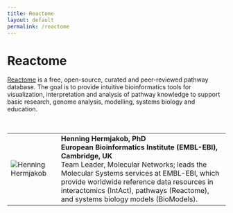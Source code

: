 ```yaml
---
title: Reactome
layout: default
permalink: /reactome
---
```


# Reactome

[Reactome](https://reactome.org/) is a free, open-source, curated and peer-reviewed pathway database. The goal is to provide intuitive bioinformatics tools for visualization, interpretation and analysis of pathway knowledge to support basic research, genome analysis, modelling, systems biology and education.  

<br>

<table>
<tr>
<td style="width: 100px;"><img src="../images/team/HenningHermjakob.jpg" alt="Henning Hermjakob" /></td>
<td><strong>Henning Hermjakob, PhD</strong><br />
<strong>European Bioinformatics Institute (EMBL-EBI), Cambridge, UK</strong><br />
Team Leader, Molecular Networks; leads the Molecular Systems services at EMBL-EBI, which provide worldwide reference data resources in interactomics (IntAct), pathways (Reactome), and systems biology models (BioModels).</td>
</tr>
  
